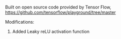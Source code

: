 Built on open source code provided by Tensor Flow, https://github.com/tensorflow/playground/tree/master

Modifications:
1. Added Leaky reLU activation function
